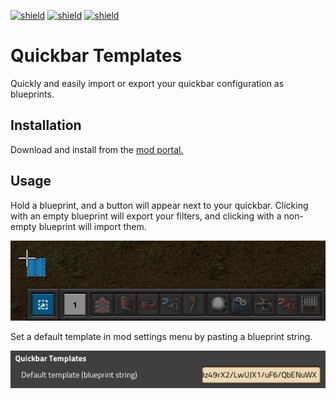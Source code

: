 [![shield](https://img.shields.io/badge/Ko--fi-Donate%20-hotpink?logo=kofi&logoColor=white)](https://ko-fi.com/raiguard)
[![shield](https://img.shields.io/badge/Crowdin-Translate-brightgreen)](https://crowdin.com/project/raiguards-factorio-mods)
[![shield](https://img.shields.io/badge/dynamic/json?color=orange&label=Factorio&query=downloads_count&suffix=%20downloads&url=https%3A%2F%2Fmods.factorio.com%2Fapi%2Fmods%2FQuickbarTemplates)](https://mods.factorio.com/mod/QuickbarTemplates)

# Quickbar Templates

Quickly and easily import or export your quickbar configuration as blueprints.

## Installation

Download and install from the [mod portal.](https://mods.factorio.com/mod/QuickbarTemplates)

## Usage

Hold a blueprint, and a button will appear next to your quickbar. Clicking with
an empty blueprint will export your filters, and clicking with a non-empty
blueprint will import them.

![](screenshots/button.png)

Set a default template in mod settings menu by pasting a blueprint string.

![](screenshots/setting.png)

